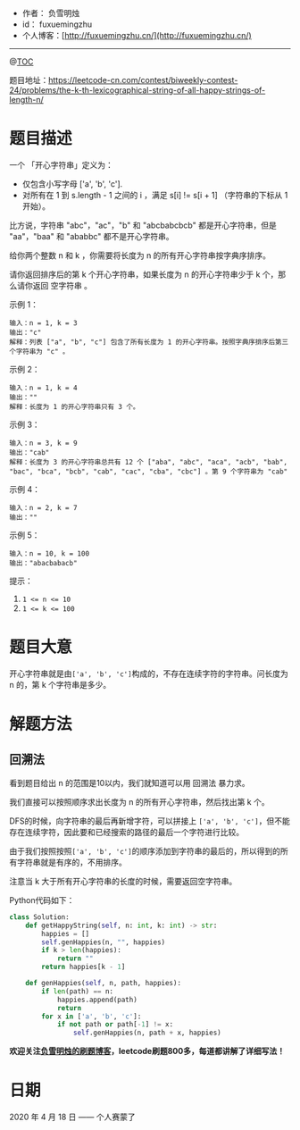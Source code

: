 
- 作者：    负雪明烛
- id：      fuxuemingzhu
- 个人博客：[http://fuxuemingzhu.cn/](http://fuxuemingzhu.cn/)

---
@[TOC](目录)


题目地址：https://leetcode-cn.com/contest/biweekly-contest-24/problems/the-k-th-lexicographical-string-of-all-happy-strings-of-length-n/

# 题目描述

一个 「开心字符串」定义为：

- 仅包含小写字母 ['a', 'b', 'c'].
- 对所有在 1 到 s.length - 1 之间的 i ，满足 s[i] != s[i + 1] （字符串的下标从 1 开始）。

比方说，字符串 "abc"，"ac"，"b" 和 "abcbabcbcb" 都是开心字符串，但是 "aa"，"baa" 和 "ababbc" 都不是开心字符串。

给你两个整数 n 和 k ，你需要将长度为 n 的所有开心字符串按字典序排序。

请你返回排序后的第 k 个开心字符串，如果长度为 n 的开心字符串少于 k 个，那么请你返回 空字符串 。

 
示例 1：

    输入：n = 1, k = 3
    输出："c"
    解释：列表 ["a", "b", "c"] 包含了所有长度为 1 的开心字符串。按照字典序排序后第三个字符串为 "c" 。

示例 2：

    输入：n = 1, k = 4
    输出：""
    解释：长度为 1 的开心字符串只有 3 个。

示例 3：

    输入：n = 3, k = 9
    输出："cab"
    解释：长度为 3 的开心字符串总共有 12 个 ["aba", "abc", "aca", "acb", "bab", "bac", "bca", "bcb", "cab", "cac", "cba", "cbc"] 。第 9 个字符串为 "cab"

示例 4：

    输入：n = 2, k = 7
    输出：""

示例 5：

    输入：n = 10, k = 100
    输出："abacbabacb"
 

提示：

1. `1 <= n <= 10`
1. `1 <= k <= 100`
 

# 题目大意

开心字符串就是由`['a', 'b', 'c']`构成的，不存在连续字符的字符串。问长度为 n 的，第 k 个字符串是多少。

# 解题方法

## 回溯法

看到题目给出 n 的范围是10以内，我们就知道可以用 回溯法 暴力求。

我们直接可以按照顺序求出长度为 n 的所有开心字符串，然后找出第 k 个。

DFS的时候，向字符串的最后再新增字符，可以拼接上 `['a', 'b', 'c']`，但不能存在连续字符，因此要和已经搜索的路径的最后一个字符进行比较。

由于我们按照按照`['a', 'b', 'c']`的顺序添加到字符串的最后的，所以得到的所有字符串就是有序的，不用排序。

注意当 k 大于所有开心字符串的长度的时候，需要返回空字符串。

Python代码如下：

```python
class Solution:
    def getHappyString(self, n: int, k: int) -> str:
        happies = []
        self.genHappies(n, "", happies)
        if k > len(happies):
            return ""
        return happies[k - 1]

    def genHappies(self, n, path, happies):
        if len(path) == n:
            happies.append(path)
            return
        for x in ['a', 'b', 'c']:
            if not path or path[-1] != x:
                self.genHappies(n, path + x, happies)
```


**欢迎关注[负雪明烛的刷题博客](https://blog.csdn.net/fuxuemingzhu)，leetcode刷题800多，每道都讲解了详细写法！**

# 日期

2020 年 4 月 18 日 —— 个人赛蒙了


  [1]: https://blog.csdn.net/fuxuemingzhu/article/details/79451733
